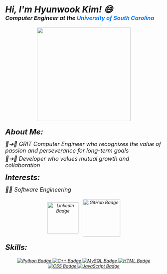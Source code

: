 <!DOCTYPE html>

<h2 style="font-size: 28px; margin: 0;"> <em> Hi, I'm Hyunwook Kim! 😄</h2>
<p style="font-size: 18px; margin: 0;"><strong><em> Computer Engineer at the <a style="color: #007BFF; text-decoration: none;">University of South Carolina</a> </strong></p>
  
  <div id="header" div align="center" style="text-align: center; margin: 20px 0;">
    <img src="https://media.giphy.com/media/PI3QGKFN6XZUCMMqJm/giphy.gif" width="300"/>
  </div>


<h3 style="font-size: 24px; margin: 10px 0;">About Me:</h3>
<ul style="list-style-type: none; padding-left: 0;">
  <li style="font-size: 18px; margin-bottom: 5px;">🌱➔🌳&nbsp;GRIT Computer Engineer who recognizes the value of passion and perseverance for long-term goals</li>
  <li style="font-size: 18px; margin-bottom: 5px;">🔗➜🚀&nbsp;Developer who values mutual growth and collaboration</li>
</ul>

<h3 style="font-size: 24px; margin: 10px 0;">Interests:</h3>
<ul style="list-style-type: none; padding-left: 0;">
  <li style="font-size: 18px; margin-bottom: 5px;">👨‍💻&nbsp;Software Engineering </li>
</ul>


  <div id="badges" style="text-align: center; margin: 20px 0;">
    <a href="https://www.linkedin.com/in/hyunwook-kim-01036822b/" style="display:inline-block; margin-right: 10px;">
      <img src="https://img.shields.io/badge/LinkedIn-blue?style=flat-square&logo=linkedin&logoColor=white" alt="LinkedIn Badge" style="vertical-align:middle; width: 100px;"/>
    </a>
    <a href="https://github.com/hyunwookkim418" style="display:inline-block;">
      <img src="https://img.shields.io/github/followers/hyunwookkim418?style=social&logo=github" alt="GitHub Badge" style="vertical-align:middle; width: 120px;"/>
    </a>
  </div>

  <h3 style="font-size: 24px; margin: 10px 0;">Skills:</h3>
  <div id="codes" style="text-align: center; margin: 20px 0;">
    <a href="https://">
      <img src="https://img.shields.io/badge/Python-14354C?style=for-the-badge&logo=python&logoColor=white" alt="Python Badge"/>
    </a>
    <a href="https://">
      <img src="https://img.shields.io/badge/C%2B%2B-00599C?style=for-the-badge&logo=c%2B%2B&logoColor=white" alt="C++ Badge"/>
    </a>
    <a href="https://">
      <img src="https://img.shields.io/badge/MySQL-00000F?style=for-the-badge&logo=mysql&logoColor=white" alt="MySQL Badge"/>
    </a>
    <a href="https://">
      <img src="https://img.shields.io/badge/HTML-E34F26?style=for-the-badge&logo=html5&logoColor=white" alt="HTML Badge"/>
    </a>
    <a href="https://">
      <img src="https://img.shields.io/badge/CSS-1572B6?style=for-the-badge&logo=css3&logoColor=white" alt="CSS Badge"/>
    </a>
    <a href="https://">
      <img src="https://img.shields.io/badge/JavaScript-F7DF1E?style=for-the-badge&logo=javascript&logoColor=black" alt="JavaScript Badge"/>
    </a>
  </div>
</body>
</html>
